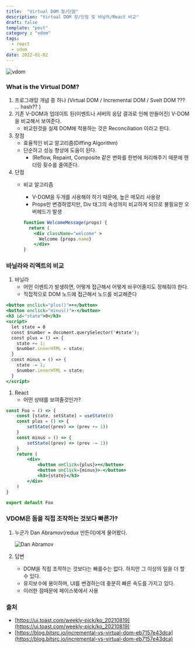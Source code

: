 ```yaml
---
title:  "Virtual DOM 장/단점"
description: "Virtual DOM 장/단점 및 바닐라/React 비교"
draft: false
template: "post"
category : "vdom"
tags:
  - react
  - vdom
date: 2022-01-02
---
```

![vdom](../../assets/vdom.png)

### What is the Virtual DOM?

1. 프로그래밍 개념 중 하나 (Virtual DOM / Incremental DOM / Svelt DOM ??? ... hash?? )
2. 기존 V-DOM과 업데이트 된(이벤트나 서버의 응답 결과로 인해 만들어진) V-DOM을 비교해서 보여준다.
    - 비교한것을 실제 DOM에 적용하는 것은 Reconciliation 이라고 한다.
3. 장점
    - 효율적인 비교 알고리즘(Diffing Algorithm)
    - 단순하고 성능 향상에 도움이 된다.
        - (Reflow, Repaint, Composite 같은 변화를 한번에 처리해주기 때문에 렌더링 횟수를 줄여준다.
4. 단점
    - 비교 알고리즘
        - V-DOM을 두개를 사용해야 하기 때문에, 높은 메모리 사용량
        - Props만 변경하였지만,  Div 태그의 속성까지 비교하게 되므로 불필요한 오버헤드가 발생

        ```jsx
        function WelcomeMessage(props) {
          return (
            <div className="welcome" >
              Welcome {props.name}
            </div>
        }
        ```


### 바닐라와 리엑트의 비교

1. 바닐라
    - 어떤 이벤트가 발생하면, 어떻게 접근해서 어떻게 바꾸어줄지도 정해줘야 한다.
    - 직접적으로 DOM 노드에 접근해서 노드를 비교해준다

```jsx
<button onclick="plus()">+</button>
<button onclick="minus()">-</button>
<h3 id="state">0</h3>
<script>
  let state = 0
  const $number = document.querySelector('#state');
  const plus = () => {
    state += 1;
    $number.innerHTML = state;
  }
  const minus = () => {
    state -= 1;
    $number.innerHTML = state;
  }
</script>

```

1. React
    - 어떤 상태를 보여줄것인가?

```jsx
const Foo = () => {
    const [state, setState] = useState(0)
    const plus = () => {
        setState((prev) => (prev += 1))
    }
    const minus = () => {
        setState((prev) => (prev -= 1))
    }
    return (
        <div>
            <button onClick={plus}>+</button>
            <button onClick={minus}>-</button>
            <h3>{state}</h3>
        </div>
    )
}

export default Foo
```

### VDOM**은 돔을 직접 조작하는 것보다 빠른가?**

1. 누군가 Dan Abramov(redux 만든이)에게 물어봤다.

   ![Dan Abramov](https://pbs.twimg.com/media/C7COkV3XEAAXvyf?format=jpg&name=medium)

2. 답변
    - DOM을 직접 조작하는 것보다는 빠를수는 없다. 하지만 그 이상의 일을 더 할 수 있다.
    - 유지보수에 용이하며, UI를 변경하는데 충분히 빠른 속도를 가지고 있다.
    - 이러한 점때문에 페이스북에서 사용

### 출처

- [https://ui.toast.com/weekly-pick/ko_20210819](https://ui.toast.com/weekly-pick/ko_20210819)
- [https://blog.bitsrc.io/incremental-vs-virtual-dom-eb7157e43dca](https://blog.bitsrc.io/incremental-vs-virtual-dom-eb7157e43dca)

